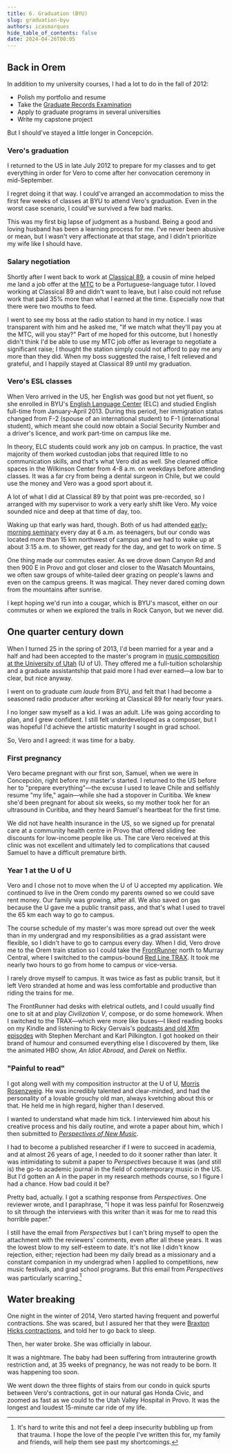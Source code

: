 ```yaml
---
title: 6. Graduation (BYU)
slug: graduation-byu
authors: icasmarques
hide_table_of_contents: false
date: 2024-04-26T00:05
---
```


## Back in Orem

In addition to my university courses, I had a lot to do in the fall of 2012:

- Polish my portfolio and resume
- Take the [Graduate Records Examination](https://www.ets.org/gre/test-takers.html)
- Apply to graduate programs in several universities
- Write my capstone project

But I should've stayed a little longer in Concepción. 

### Vero's graduation

I returned to the US in late July 2012 to prepare for my classes and to get everything in order for Vero to come after her convocation ceremony in mid-September. 

I regret doing it that way. I could've arranged an accommodation to miss the first few weeks of classes at BYU to attend Vero's graduation. Even in the worst case scenario, I could've survived a few bad marks.

This was my first big lapse of judgment as a husband. Being a good and loving husband has been a learning process for me. I've never been abusive or mean, but I wasn't very affectionate at that stage, and I didn't prioritize my wife like I should have.

### Salary negotiation

Shortly after I went back to work at [Classical 89](https://www.classical89.org/), a cousin of mine helped me land a job offer at the [MTC](https://provo.mtc.byu.edu/) to be a Portuguese-language tutor. I loved working at Classical 89 and didn't want to leave, but I also could not refuse work that paid 35% more than what I earned at the time. Especially now that there were two mouths to feed.

I went to see my boss at the radio station to hand in my notice. I was transparent with him and he asked me, "If we match what they'll pay you at the MTC, will you stay?" Part of me hoped for this outcome, but I honestly didn't think I'd be able to use my MTC job offer as leverage to negotiate a significant raise; I thought the station simply could not afford to pay me any more than they did. When my boss suggested the raise, I felt relieved and grateful, and I happily stayed at Classical 89 until my graduation.

### Vero's ESL classes

When Vero arrived in the US, her English was good but not yet fluent, so she enrolled in BYU's [English Language Center](https://elc.byu.edu/) (ELC) and studied English full-time from January-April 2013. During this period, her immigration status changed from F-2 (spouse of an international student) to F-1 (international student), which meant she could now obtain a Social Security Number and a driver's licence, and work part-time on campus like me.

In theory, ELC students could work any job on campus. In practice, the vast majority of them worked custodian jobs that required little to no communication skills, and that's what Vero did as well. She cleaned office spaces in the Wilkinson Center from 4-8 a.m. on weekdays before attending classes. It was a far cry from being a dental surgeon in Chile, but we could use the money and Vero was a good sport about it.

A lot of what I did at Classical 89 by that point was pre-recorded, so I arranged with my supervisor to work a very early shift like Vero. My voice sounded nice and deep at that time of day, too.

Waking up that early was hard, though. Both of us had attended [early-morning seminary](https://www.churchofjesuschrist.org/si/seminary?lang=eng) every day at 6 a.m. as teenagers, but our condo was located more than 15 km northwest of campus and we had to wake up at about 3:15 a.m. to shower, get ready for the day, and get to work on time. S

One thing made our commutes easier. As we drove down Canyon Rd and then 900 E in Provo and got closer and closer to the Wasatch Mountains, we often saw groups of white-tailed deer grazing on people's lawns and even on the campus greens. It was magical. They never dared coming down from the mountains after sunrise. 

I kept hoping we'd run into a cougar, which is BYU's mascot, either on our commutes or when we explored the trails in Rock Canyon, but we never did.

## One quarter century down

When I turned 25 in the spring of 2013, I'd been married for a year and a half and had been accepted to the master's program in [music composition at the University of Utah](https://music.utah.edu/students/programs-degrees.php#comp) (U of U). They offered me a full-tuition scholarship and a graduate assistantship that paid more I had ever earned—a low bar to clear, but nice anyway. 

I went on to graduate *cum laude* from BYU, and felt that I had become a seasoned radio producer after working at Classical 89 for nearly four years.

I no longer saw myself as a kid. I was an adult. Life was going according to plan, and I grew confident. I still felt underdeveloped as a composer, but I was hopeful I'd achieve the artistic maturity I sought in grad school.

So, Vero and I agreed: it was time for a baby.

### First pregnancy

Vero became pregnant with our first son, Samuel, when we were in Concepción, right before my master's started. I returned to the US before her to "prepare everything"—the excuse I used to leave Chile and selfishly resume "my life," again—while she had a stopover in Curitiba. We knew she'd been pregnant for about six weeks, so my mother took her for an ultrasound in Curitiba, and they heard Samuel's heartbeat for the first time.

We did not have health insurance in the US, so we signed up for prenatal care at a community health centre in Provo that offered sliding fee discounts for low-income people like us. The care Vero received at this clinic was not excellent and ultimately led to complications that caused Samuel to have a difficult premature birth.

### Year 1 at the U of U

Vero and I chose not to move when the U of U accepted my application. We continued to live in the Orem condo my parents owned so we could save rent money. Our family was growing, after all. We also saved on gas because the U gave me a public transit pass, and that's what I used to travel the 65 km each way to go to campus.

The course schedule of my master's was more spread out over the week than in my undergrad and my responsibilities as a grad assistant were flexible, so I didn't have to go to campus every day. When I did, Vero drove me to the Orem train station so I could take the [FrontRunner](https://en.wikipedia.org/wiki/FrontRunner) north to Murray Central, where I switched to the campus-bound [Red Line TRAX](https://en.wikipedia.org/wiki/TRAX_(light_rail)#Lines_and_stations). It took me nearly two hours to go from home to campus or vice-versa.

I rarely drove myself to campus. It was twice as fast as public transit, but it left Vero stranded at home and was less comfortable and productive than riding the trains for me.

The FrontRunner had desks with eletrical outlets, and I could usually find one to sit at and play *Civilization V*, compose, or do some homework. When I switched to the TRAX—which were more like buses—I liked reading books on my Kindle and listening to Ricky Gervais's [podcasts and old Xfm episodes](https://en.wikipedia.org/wiki/Ricky_Gervais#Radio) with Stephen Merchant and Karl Pilkington. I got hooked on their brand of humour and consumed everything else I discovered by them, like the animated HBO show, *An Idiot Abroad*, and *Derek* on Netflix.

### "Painful to read"

I got along well with my composition instructor at the U of U, [Morris Rosenzweig](https://morrisrosenzweig.com/bio). He was incredibly talented and clear-minded, and had the personality of a lovable grouchy old man, always kvetching about this or that. He held me in high regard, higher than I deserved.

I wanted to understand what made him tick. I interviewed him about his creative process and his daily routine, and wrote a paper about him, which I then submitted to [*Perspectives of New Music*](https://www.perspectivesofnewmusic.org/). 

I had to become a published researcher if I were to succeed in academia, and at almost 26 years of age, I needed to do it sooner rather than later. It was intimidating to submit a paper to *Perspectives* because it was (and still is) the go-to academic journal in the field of contemporary music in the US. But I'd gotten an A in the paper in my research methods course, so I figure I had a chance. How bad could it be?

Pretty bad, actually. I got a scathing response from *Perspectives*. One reviewer wrote, and I paraphrase, "I hope it was less painful for Rosenzweig to sit through the interviews with this writer than it was for me to read this horrible paper."

I still have the email from *Perspectives* but I can't bring myself to open the attachment with the reviewers' comments, even after all these years. It was the lowest blow to my self-esteem to date. It's not like I didn't know rejection, either; rejection had been my daily bread as a missionary and a constant companion in my undergrad when I applied to competitions, new music festivals, and grad school programs. But this email from *Perspectives* was particularly scarring.[^1]

## Water breaking

One night in the winter of 2014, Vero started having frequent and powerful contractions. She was scared, but I assured her that they were [Braxton Hicks contractions](https://en.wikipedia.org/wiki/Braxton_Hicks_contractions), and told her to go back to sleep. 

Then, her water broke. She was officially in labour.

It was a nightmare. The baby had been suffering from intrauterine growth restriction and, at 35 weeks of pregnancy, he was not ready to be born. It was happening too soon. 

We went down the three flights of stairs from our condo in quick spurts between Vero's contractions, got in our natural gas Honda Civic, and zoomed as fast as we could to the Utah Valley Hospital in Provo. It was the longest and loudest 15-minute car ride of my life.

[^1]: It's hard to write this and not feel a deep insecurity bubbling up from that trauma. I hope the love of the people I've written this for, my family and friends, will help them see past my shortcomings.